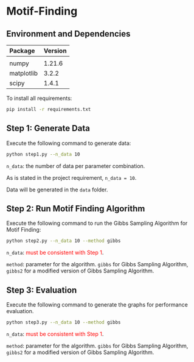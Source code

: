 # Motif-Finding



##  Environment and Dependencies
|Package|Version|
|:---|:---|
|||
|numpy|1.21.6
|matplotlib|3.2.2
|scipy|1.4.1

To install all requirements:
```bash
pip install -r requirements.txt
```


<!-- ## Framework:  
<img src="fig/MasEnc.png" width="200"/><img src="/fig/BiteNet.png" width="400"/>  -->

## Step 1: Generate Data

Execute the following command to generate data:
```bash
python step1.py --n_data 10
```
`n_data`: the number of data per parameter combination. 

As is stated in the project requirement, `n_data = 10`.  

Data will be generated in the `data` folder.


## Step 2: Run Motif Finding Algorithm

Execute the following command to run the Gibbs Sampling Algorithm for Motif Finding:
```bash
python step2.py --n_data 10 --method gibbs
```
`n_data`: <font color="red"> must be consistent with Step 1</font>. 

`method`: parameter for the algorithm. `gibbs` for Gibbs Sampling Algorithm, `gibbs2` for a modified version of Gibbs Sampling Algorithm.


## Step 3: Evaluation

Execute the following command to generate the graphs for performance evaluation.
```bash
python step3.py --n_data 10 --method gibbs
```
`n_data`: <font color="red"> must be consistent with Step 1</font>. 

`method`: parameter for the algorithm. `gibbs` for Gibbs Sampling Algorithm, `gibbs2` for a modified version of Gibbs Sampling Algorithm.